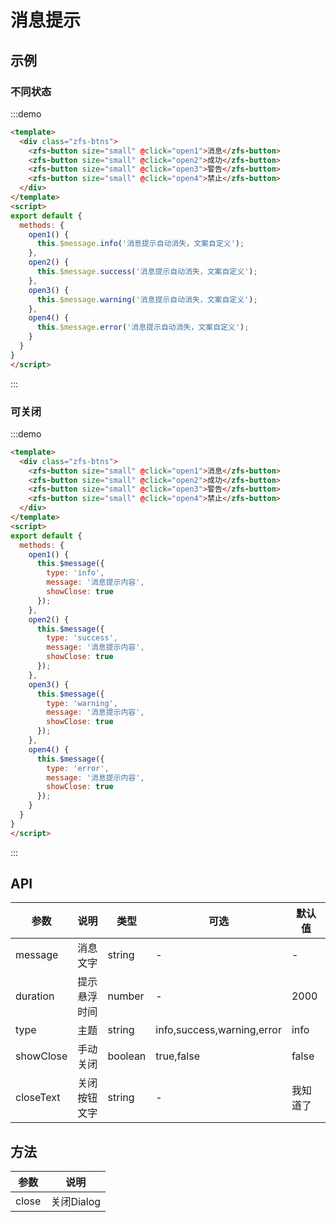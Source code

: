 <!--
 * @Author: 李韬
 * @Date: 2022-08-25 15:41:56
 * @LastEditors: 李韬
 * @LastEditTime: 2022-11-24 14:49:59
-->
# 消息提示

## 示例
### 不同状态

:::demo
```html
<template>
  <div class="zfs-btns">
    <zfs-button size="small" @click="open1">消息</zfs-button>
    <zfs-button size="small" @click="open2">成功</zfs-button>
    <zfs-button size="small" @click="open3">警告</zfs-button>
    <zfs-button size="small" @click="open4">禁止</zfs-button>
  </div>
</template>
<script>
export default {
  methods: {
    open1() {
      this.$message.info('消息提示自动消失，文案自定义');
    },
    open2() {
      this.$message.success('消息提示自动消失，文案自定义');
    },
    open3() {
      this.$message.warning('消息提示自动消失，文案自定义');
    },
    open4() {
      this.$message.error('消息提示自动消失，文案自定义');
    }
  }
}
</script>
```
:::


### 可关闭

:::demo
```html
<template>
  <div class="zfs-btns">
    <zfs-button size="small" @click="open1">消息</zfs-button>
    <zfs-button size="small" @click="open2">成功</zfs-button>
    <zfs-button size="small" @click="open3">警告</zfs-button>
    <zfs-button size="small" @click="open4">禁止</zfs-button>
  </div>
</template>
<script>
export default {
  methods: {
    open1() {
      this.$message({
        type: 'info',
        message: '消息提示内容',
        showClose: true
      });
    },
    open2() {
      this.$message({
        type: 'success',
        message: '消息提示内容',
        showClose: true
      });
    },
    open3() {
      this.$message({
        type: 'warning',
        message: '消息提示内容',
        showClose: true
      });
    },
    open4() {
      this.$message({
        type: 'error',
        message: '消息提示内容',
        showClose: true
      });
    }
  }
} 
</script>
```
:::

## API
|参数 | 说明 | 类型 |可选| 默认值 |
| ---- | ---- | ---- | ---- | ---- |
|message|消息文字|string|-  |-    |
|duration|提示悬浮时间|number|-  |2000    |
|type|主题|string|info,success,warning,error |info|
|showClose|手动关闭|boolean|true,false |false|
|closeText|关闭按钮文字|string|- |我知道了|

## 方法
|参数 | 说明 |
| ---- | ---- |
|close|关闭Dialog|